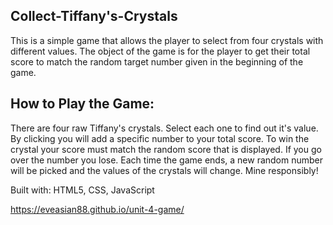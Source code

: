 ## Collect-Tiffany's-Crystals
This is a simple game that allows the player to select from four crystals with different values. The object of the game is for the player to get their total score to match the random target number given in the beginning of the game.

## How to Play the Game:
There are four raw Tiffany's crystals. Select each one to find out it's value. By clicking you will add a specific number to your total score. To win the crystal your score must match the random score that is displayed. If you go over the number you lose. Each time the game ends, a new random number will be picked and the values of the crystals will change. Mine responsibly!

Built with: HTML5, CSS, JavaScript

https://eveasian88.github.io/unit-4-game/
